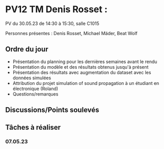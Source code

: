 # PV12 TM Denis Rosset :
PV du 30.05.23 de 14:30 à 15:30, salle C1015

Personnes présentes : Denis Rosset, Michael Mäder, Beat Wolf

## Ordre du jour
- Présentation du planning pour les dernières semaines avant le rendu
- Présentation du modèle et des résultats obtenus jusqu'à présent
- Présentation des résultats avec augmentation du dataset avec les données simulées
- Attribution du projet simulation of sound propagation à un étudiant en électronique (Roland)
- Questions/remarques

## Discussions/Points soulevés

## Tâches à réaliser
### 07.05.23

